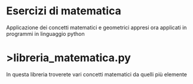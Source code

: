 # Esercizi di matematica

Applicazione dei concetti matematici e geometrici appresi ora applicati in programmi
in linguaggio python 

# >libreria_matematica.py
In questa libreria troverete vari concetti matematici da quelli più elemente

